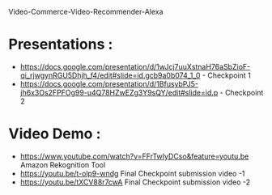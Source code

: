  Video-Commerce-Video-Recommender-Alexa
# Presentations : 

- https://docs.google.com/presentation/d/1wJcj7uuXstnaH76aSbZioF-qi_rjwgynRGU5Dhjh_f4/edit#slide=id.gcb9a0b074_1_0 - Checkpoint 1 
- https://docs.google.com/presentation/d/1BfusybPJ5-jh6x3Os2FPFOg99-u4Q78HZwEZg3Y9sQY/edit#slide=id.p - Checkpoint 2 

# Video Demo : 
- https://www.youtube.com/watch?v=FFrTwIyDCso&feature=youtu.be Amazon Rekognition Tool 
- https://youtu.be/t-olp9-wndg Final Checkpoint submission video -1 
- https://youtu.be/tXCV88r7cwA Final Checkpoint submission video -2 

